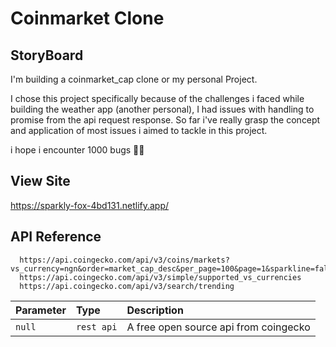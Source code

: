 
# Coinmarket Clone

## StoryBoard


I'm building a coinmarket_cap clone or my personal Project.

I chose this project specifically because of the challenges i faced while building the weather app (another personal), I had issues with handling to promise from the api request response. So far i've really grasp the concept and application of most issues i aimed to tackle in this project.

i hope i encounter 1000 bugs 🐞🐞

## View Site

https://sparkly-fox-4bd131.netlify.app/

## API Reference

```http
  https://api.coingecko.com/api/v3/coins/markets?vs_currency=ngn&order=market_cap_desc&per_page=100&page=1&sparkline=false
  https://api.coingecko.com/api/v3/simple/supported_vs_currencies
  https://api.coingecko.com/api/v3/search/trending
```

| Parameter | Type     | Description                |
| :-------- | :------- | :------------------------- |
| `null` | `rest api` | A free open source api from coingecko |

